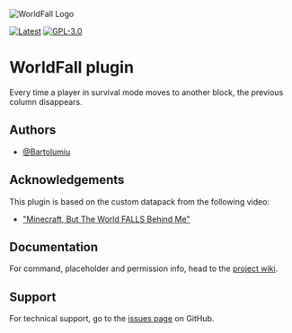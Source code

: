 
![WorldFall Logo](https://static.tr25.es/worldfall/banner/static.png)

[![Latest](https://img.shields.io/github/v/release/Bartolumiu/WorldFall)](RELEASE)
[![GPL-3.0](https://img.shields.io/github/license/Bartolumiu/WorldFall?&logo=github)](LICENSE)
# WorldFall plugin

Every time a player in survival mode moves to another block, the previous column disappears.

## Authors

- [@Bartolumiu](https://www.github.com/Bartolumiu)

## Acknowledgements

This plugin is based on the custom datapack from the following video:
- ["Minecraft, But The World FALLS Behind Me"](https://www.youtube.com/watch?v=wlpbpwA5-nA)

## Documentation

For command, placeholder and permission info, head to the [project wiki](https://github.com/Bartolumiu/WorldFall/wiki).


## Support

For technical support, go to the [issues page](https://github.com/Bartolumiu/WorldFall/issues) on GitHub.
